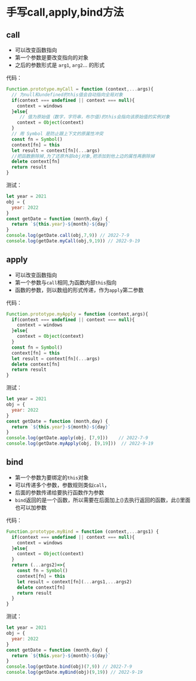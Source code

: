 
 # 手写call,apply,bind方法

## call

- 可以改变函数指向
- 第一个参数是要改变指向的对象
- 之后的参数形式是 `arg1`, `arg2`... 的形式
  
代码：
```js
Function.prototype.myCall = function (context,...args){
  // 为null和undefined的this值会自动指向全局对象
  if(context === undefined || context === null){
    context = windows
  }else{
     // 值为原始值（数字，字符串，布尔值)的this会指向该原始值的实例对象
    context = Object(context)
  }
  // 用 Symbol 是防止跟上下文的原属性冲突
  const fn = Symbol()
  context[fn] = this
  let result = context[fn](...args)
  //把函数删除掉,为了还原外部obj对象,把添加到他上边的属性再删除掉
  delete context[fn]
  return result
}
```

测试：
```js
let year = 2021
obj = {
  year: 2022
}
const getDate = function (month,day) {
  return `${this.year}-${month}-${day}`
}
console.log(getDate.call(obj,7,9)) // 2022-7-9
console.log(getDate.myCall(obj,9,19)) // 2022-9-19
```

## apply

- 可以改变函数指向
- 第一个参数与`call`相同,为函数内部`this`指向
- 函数的参数，则以数组的形式传递，作为`apply`第二参数

 代码： 
```js
Function.prototype.myApply = function (context,args){
  if(context === undefined || context === null){
    context = windows
  }else{
    context = Object(context)
  }
  const fn = Symbol()
  context[fn] = this
  let result = context[fn](...args)
  delete context[fn]
  return result
}
```
测试：
```js
let year = 2021
obj = {
  year: 2022
}
const getDate = function (month,day) {
  return `${this.year}-${month}-${day}`
}
console.log(getDate.apply(obj, [7,9]))    // 2022-7-9
console.log(getDate.myApply(obj, [9,19]))  // 2022-9-19
```

## bind
- 第一个参数为要绑定的`this`对象
- 可以传递多个参数，参数规则类似`call`，
- 后面的参数传递给要执行函数作为参数
- `bind`返回的是一个函数，所以需要在后面加上()去执行返回的函数，此()里面也可以加参数
  
代码：
```js
Function.prototype.myBind = function (context,...args1) {
  if(context === undefined || context === null){
    context = windows
  }else{
    context = Object(context)
  }
  return (...args2)=>{
    const fn = Symbol()
    context[fn] = this
    let result = context[fn](...args1,...args2)
    delete context[fn]
    return result
  }
}
```
测试：
```js
let year = 2021
obj = {
  year: 2022
}
const getDate = function (month,day) {
  return `${this.year}-${month}-${day}`
}
console.log(getDate.bind(obj)(7,9)) // 2022-7-9
console.log(getDate.myBind(obj)(9,19)) // 2022-9-19
```